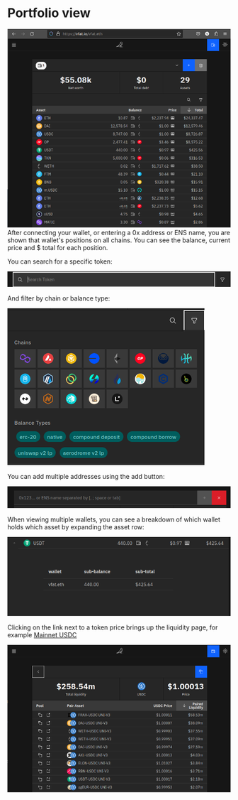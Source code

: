 # Portfolio view

![Main view](img/portfolio/main_view.png)
After connecting your wallet, or entering a 0x address or ENS name, you are shown that wallet's positions on all chains. You can see the balance, current price and $ total for each position.

You can search for a specific token:

![Token search](img/portfolio/search_bar.png)

And filter by chain or balance type:

![Filter options](img/portfolio/token_filter.png)

You can add multiple addresses using the add button:

![Add addresses](img/portfolio/add_address.png)

When viewing multiple wallets, you can see a breakdown of which wallet holds which asset by expanding the asset row:

![Sub-balances](img/portfolio/sub_balances.png)

Clicking on the link next to a token price brings up the liquidity page, for example [Mainnet USDC](https://vfat.io/token/1/0xa0b86991c6218b36c1d19d4a2e9eb0ce3606eb48)

![Token liquidity](img/portfolio/token_liquidity.png)
